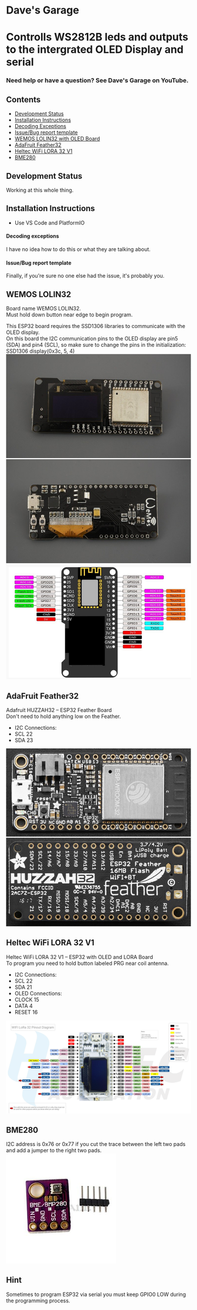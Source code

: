 # Dave's Garage
# Controlls WS2812B leds and outputs to the intergrated OLED Display and serial

### Need help or have a question? See Dave's Garage on YouTube.

## Contents
- [Development Status](#development-status)
- [Installation Instructions](#installation-instructions)
- [Decoding Exceptions](#decoding-exceptions)
- [Issue/Bug report template](#issuebug-report-template)
- [WEMOS LOLIN32 with OLED Board](#WEMOS-LOLIN32)
- [AdaFruit Feather32](#-AdaFruit-Feather32)
- [Heltec WiFi LORA 32 V1](#Heltec-WiFi-LORA-32-V1)
- [BME280](#BME280)

## Development Status

Working at this whole thing.

## Installation Instructions
- Use VS Code and PlatformIO

#### Decoding exceptions

I have no idea how to do this or what they are talking about.

#### Issue/Bug report template

Finally, if you're sure no one else had the issue, it's probably you.

## WEMOS LOLIN32
Board name WEMOS LOLIN32.<br/>
Must hold down button near edge to begin program.

This ESP32 board requires the SSD1306 libraries to communicate with the OLED display.<br/>
On this board the I2C communication pins to the OLED display are pin5 (SDA) and pin4 (SCL), so make sure to change the pins in the initialization: SSD1306 display(0x3c, 5, 4)
![Pin Functions](docs/WemosESP32OLEDTop.jpg)
![Pin Functions](docs/WemosESP32OLEDBottom.jpg)
![Pin Functions](docs/WemosESP32OLEDPinout.jpg)

## AdaFruit Feather32
Adafruit HUZZAH32 – ESP32 Feather Board<br/>
Don't need to hold anything low on the Feather.<br/>
<ul>
    <li>I2C Connections:</li>
    <li>    SCL 22</li>
    <li>    SDA 23</li>
</ul>

![Pin Functions](docs/AdafruitHUZZAH32-ESP32FeatherPinoutTop.jpg)
![Pin Functions](docs/AdafruitHUZZAH32-ESP32FeatherPinoutBottom.jpg)

## Heltec WiFi LORA 32 V1
Heltec WiFi LORA 32 V1 – ESP32 with OLED and LORA Board<br/>
To program you need to hold button labeled PRG near coil antenna.<br/>
<ul>
    <li>I2C Connections:</li>
    <li>    SCL 22</li>
    <li>    SDA 21</li>
    <li>OLED Connections:</li>
    <li>    CLOCK 15</li>
    <li>    DATA 4</li>
    <li>    RESET 16</li>
</ul>

![Pin Functions](docs/WiFi-LORA-32-pinout-Diagram.png)

## BME280
I2C address is 0x76 or 0x77 if you cut the trace between the left two pads and add a jumper to the right two pads.
![Pin Functions](docs/BMP280.jpg)

## Hint

Sometimes to program ESP32 via serial you must keep GPIO0 LOW during the programming process.